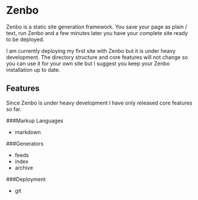 # Zenbo
Zenbo is a static site generation framework. You save your page as plain / text, run Zenbo and a few minutes later you have your complete site ready to be deployed.

I am currently deploying my first site with Zenbo but it is under heavy development. The directory structure and core features will not change so you can use it for your own site but I suggest you keep your Zenbo installation up to date.

## Features
Since Zenbo is under heavy development I have only released core features so far.

###Markup Languages

 * markdown

###Generators

 * feeds
 * index
 * archive

###Deployment

 * git
